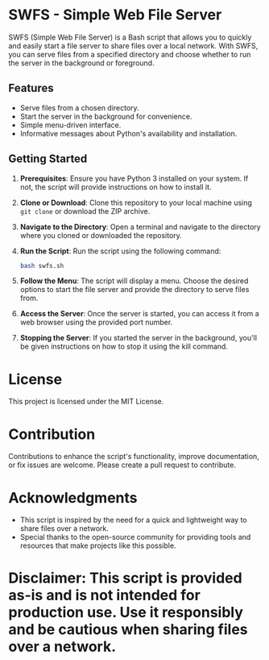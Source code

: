 # SWFS - Simple Web File Server

SWFS (Simple Web File Server) is a Bash script that allows you to quickly and easily start a file server to share files over a local network. With SWFS, you can serve files from a specified directory and choose whether to run the server in the background or foreground.

## Features

- Serve files from a chosen directory.
- Start the server in the background for convenience.
- Simple menu-driven interface.
- Informative messages about Python's availability and installation.

## Getting Started

1. **Prerequisites**: Ensure you have Python 3 installed on your system. If not, the script will provide instructions on how to install it.

2. **Clone or Download**: Clone this repository to your local machine using `git clone` or download the ZIP archive.

3. **Navigate to the Directory**: Open a terminal and navigate to the directory where you cloned or downloaded the repository.

4. **Run the Script**: Run the script using the following command:

   ```bash
   bash swfs.sh

1. **Follow the Menu**: The script will display a menu. Choose the desired options to start the file server and provide the directory to serve files from.
2. **Access the Server**: Once the server is started, you can access it from a web browser using the provided port number.
3. **Stopping the Server**: If you started the server in the background, you'll be given instructions on how to stop it using the kill command.

# License
This project is licensed under the MIT License.

# Contribution
Contributions to enhance the script's functionality, improve documentation, or fix issues are welcome. Please create a pull request to contribute.

# Acknowledgments
- This script is inspired by the need for a quick and lightweight way to share files over a network.
- Special thanks to the open-source community for providing tools and resources that make projects like this possible.

# **Disclaimer**: This script is provided as-is and is not intended for production use. Use it responsibly and be cautious when sharing files over a network.
